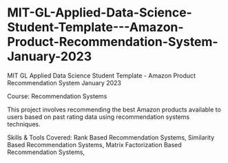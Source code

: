 # MIT-GL-Applied-Data-Science-Student-Template---Amazon-Product-Recommendation-System-January-2023
MIT GL Applied Data Science Student Template - Amazon Product Recommendation System January 2023

Course: Recommendation Systems

This project involves recommending the best Amazon products available to users based on past rating data using recommendation systems techniques.

Skills & Tools Covered:
Rank Based Recommendation Systems, 
Similarity Based Recommendation Systems, 
Matrix Factorization Based Recommendation Systems, 

